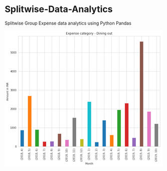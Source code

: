 # Splitwise-Data-Analytics
Splitwise Group Expense data analytics using Python Pandas

![](index.png)
